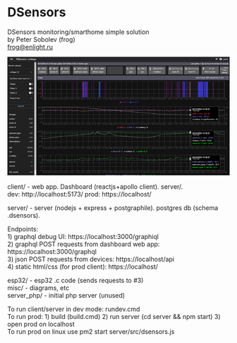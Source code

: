 # DSensors

DSensors monitoring/smarthome simple solution<br/>
by Peter Sobolev (frog)<br/>
frog@enlight.ru<br/>

![ScreenShot](/ss_dsensors_thumb.png)

<p>client/ - web app. Dashboard (reactjs+apollo client).  server/. <br/>
         dev: http://localhost:5173/ prod: https://localhost/


<p>server/ - server (nodejs + express + postgraphile). postgres db (schema .dsensors).

<p>Endpoints:<br/>
1) graphql debug UI: https://localhost:3000/graphiql<br/>
2) graphql POST requests from dashboard web app: https://localhost:3000/graphql<br/>
3) json POST requests from devices: https://localhost/api<br/>
4) static html/css (for prod client): https://localhost/

<p>esp32/ - esp32 .c code (sends requests to #3)<br/>
misc/ - diagrams, etc<br/>
server_php/ - initial php server (unused)


<p>To run client/server in dev mode: rundev.cmd<br/>
To run prod: 1) build (build.cmd) 2) run server (cd server && npm start) 3) open prod on localhost<br/>
To run prod on linux use pm2 start server/src/dsensors.js


